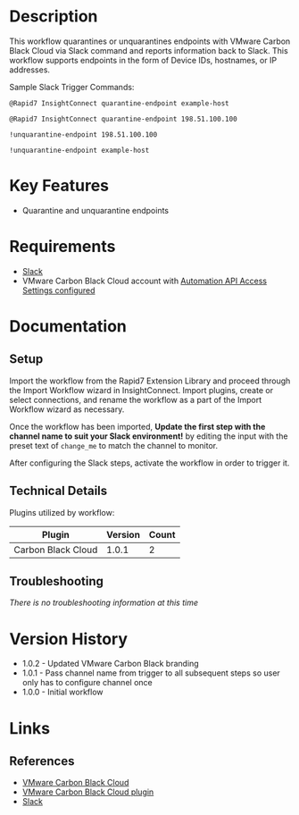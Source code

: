 # Description

This workflow quarantines or unquarantines endpoints with VMware Carbon Black Cloud via Slack command and reports information back to Slack.
This workflow supports endpoints in the form of Device IDs, hostnames, or IP addresses.

Sample Slack Trigger Commands:

`@Rapid7 InsightConnect quarantine-endpoint example-host`

`@Rapid7 InsightConnect quarantine-endpoint 198.51.100.100`

`!unquarantine-endpoint 198.51.100.100`

`!unquarantine-endpoint example-host`


# Key Features

* Quarantine and unquarantine endpoints

# Requirements

* [Slack](https://insightconnect.help.rapid7.com/docs/configure-slack-for-chatops)
* VMware Carbon Black Cloud account with [Automation API Access Settings configured](https://developer.carbonblack.com/reference/carbon-black-cloud/authentication/#creating-an-api-key)

# Documentation

## Setup

Import the workflow from the Rapid7 Extension Library and proceed through the Import Workflow wizard in InsightConnect. Import plugins, create or select connections, and rename the workflow as a part of the Import Workflow wizard as necessary.

Once the workflow has been imported, **Update the first step with the channel name to suit your Slack environment!** by editing the input with the preset text of `change_me` to match the channel to monitor.

After configuring the Slack steps, activate the workflow in order to trigger it.
 
## Technical Details

Plugins utilized by workflow:

|Plugin|Version|Count|
|----|----|--------|
|Carbon Black Cloud|1.0.1|2|


## Troubleshooting

_There is no troubleshooting information at this time_

# Version History

* 1.0.2 - Updated VMware Carbon Black branding
* 1.0.1 - Pass channel name from trigger to all subsequent steps so user only has to configure channel once
* 1.0.0 - Initial workflow

# Links

## References

* [VMware Carbon Black Cloud](https://www.carbonblack.com/products/vmware-carbon-black-cloud)
* [VMware Carbon Black Cloud plugin](https://extensions.rapid7.com/extension/carbon_black_cloud)
* [Slack](https://slack.com)
